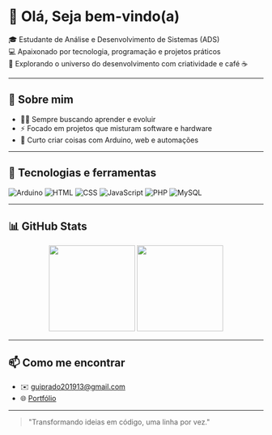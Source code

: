 # 👋 Olá, Seja bem-vindo(a)

🎓 Estudante de Análise e Desenvolvimento de Sistemas (ADS)  
💻 Apaixonado por tecnologia, programação e projetos práticos  
🚀 Explorando o universo do desenvolvimento com criatividade e café ☕

---

## 🧠 Sobre mim

- 👨‍💻 Sempre buscando aprender e evoluir
- ⚡ Focado em projetos que misturam software e hardware
- 🔧 Curto criar coisas com Arduino, web e automações

---

## 💼 Tecnologias e ferramentas

![Arduino](https://img.shields.io/badge/-Arduino-00979D?style=for-the-badge&logo=arduino&logoColor=white)
![HTML](https://img.shields.io/badge/-HTML5-E34F26?style=for-the-badge&logo=html5&logoColor=white)
![CSS](https://img.shields.io/badge/-CSS3-1572B6?style=for-the-badge&logo=css3)
![JavaScript](https://img.shields.io/badge/-JavaScript-F7DF1E?style=for-the-badge&logo=javascript&logoColor=black)
![PHP](https://img.shields.io/badge/-PHP-777BB4?style=for-the-badge&logo=php&logoColor=white)
![MySQL](https://img.shields.io/badge/-MySQL-4479A1?style=for-the-badge&logo=mysql&logoColor=white)

---

## 📊 GitHub Stats

<div align="center">
  <img height="170em" src="https://github-readme-stats.vercel.app/api?username=guicoder22&show_icons=true&theme=tokyonight" />
  <img height="170em" src="https://github-readme-stats.vercel.app/api/top-langs/?username=guicoder22&layout=compact&theme=tokyonight" />
</div>

---

## 📫 Como me encontrar

- ✉️ [guiprado201913@gmail.com](#)
- 🌐 [Portfólio](#)

---

> "Transformando ideias em código, uma linha por vez."
